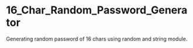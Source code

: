 # 16_Char_Random_Password_Generator
Generating random password of 16 chars using random and string module.
